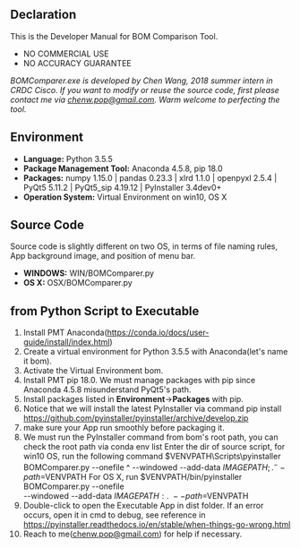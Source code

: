 ## Declaration
This is the Developer Manual for BOM Comparison Tool.

- NO COMMERCIAL USE
- NO ACCURACY GUARANTEE

*BOMComparer.exe is developed by Chen Wang, 2018 summer intern in CRDC Cisco. If you want to modify or reuse the source code, first please contact me via chenw.pop@gmail.com. Warm welcome to perfecting the tool.*

## Environment
- **Language:** Python 3.5.5
- **Package Management Tool:** Anaconda 4.5.8, pip 18.0
- **Packages:** numpy 1.15.0 | pandas 0.23.3 | xlrd 1.1.0 | openpyxl 2.5.4 | PyQt5 5.11.2 | PyQt5_sip 4.19.12 | PyInstaller 3.4dev0+
- **Operation System:** Virtual Environment on win10, OS X

## Source Code
Source code is slightly different on two OS, in terms of file naming rules, App background image, and position of menu bar.
- **WINDOWS:** WIN/BOMComparer.py
- **OS X:** OSX/BOMComparer.py

## from Python Script to Executable
1. Install PMT Anaconda(https://conda.io/docs/user-guide/install/index.html)
2. Create a virtual environment for Python 3.5.5 with Anaconda(let's name it bom).
3. Activate the Virtual Environment bom.
4. Install PMT pip 18.0. We must manage packages with pip since Anaconda 4.5.8 misunderstand PyQt5's path.
5. Install packages listed in **Environment**->**Packages** with pip.
6. Notice that we will install the latest PyInstaller via command
          pip install https://github.com/pyinstaller/pyinstaller/archive/develop.zip
7. make sure your App run smoothly before packaging it.
8. We must run the PyInstaller command from bom's root path, you can check the root path via
          conda env list
   Enter the dir of source script, for win10 OS, run the following command
          $VENVPATH\Scripts\pyinstaller BOMComparer.py --onefile ^
          --windowed --add-data $IMAGEPATH;. ^
          --path=$VENVPATH
   For OS X, run
          $VENVPATH/bin/pyinstaller BOMComparer.py --onefile \
          --windowed --add-data $IMAGEPATH:. \
          --path=$VENVPATH
9. Double-click to open the Executable App in dist folder. If an error occurs, open it in cmd to debug, see reference in https://pyinstaller.readthedocs.io/en/stable/when-things-go-wrong.html
10. Reach to me(chenw.pop@gmail.com) for help if necessary.
